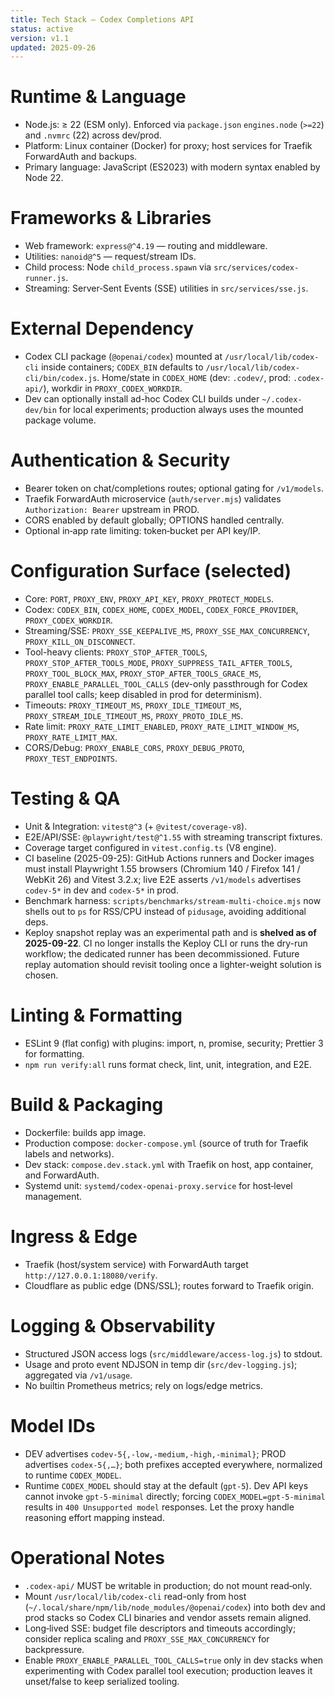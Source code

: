 ```yaml
---
title: Tech Stack — Codex Completions API
status: active
version: v1.1
updated: 2025-09-26
---
```


# Runtime & Language

- Node.js: ≥ 22 (ESM only). Enforced via `package.json` `engines.node` (`>=22`) and `.nvmrc` (22) across dev/prod.
- Platform: Linux container (Docker) for proxy; host services for Traefik ForwardAuth and backups.
- Primary language: JavaScript (ES2023) with modern syntax enabled by Node 22.

# Frameworks & Libraries

- Web framework: `express@^4.19` — routing and middleware.
- Utilities: `nanoid@^5` — request/stream IDs.
- Child process: Node `child_process.spawn` via `src/services/codex-runner.js`.
- Streaming: Server‑Sent Events (SSE) utilities in `src/services/sse.js`.

# External Dependency

- Codex CLI package (`@openai/codex`) mounted at `/usr/local/lib/codex-cli` inside containers; `CODEX_BIN` defaults to `/usr/local/lib/codex-cli/bin/codex.js`. Home/state in `CODEX_HOME` (dev: `.codev/`, prod: `.codex-api/`), workdir in `PROXY_CODEX_WORKDIR`.
- Dev can optionally install ad-hoc Codex CLI builds under `~/.codex-dev/bin` for local experiments; production always uses the mounted package volume.

# Authentication & Security

- Bearer token on chat/completions routes; optional gating for `/v1/models`.
- Traefik ForwardAuth microservice (`auth/server.mjs`) validates `Authorization: Bearer` upstream in PROD.
- CORS enabled by default globally; OPTIONS handled centrally.
- Optional in‑app rate limiting: token‑bucket per API key/IP.

# Configuration Surface (selected)

- Core: `PORT`, `PROXY_ENV`, `PROXY_API_KEY`, `PROXY_PROTECT_MODELS`.
- Codex: `CODEX_BIN`, `CODEX_HOME`, `CODEX_MODEL`, `CODEX_FORCE_PROVIDER`, `PROXY_CODEX_WORKDIR`.
- Streaming/SSE: `PROXY_SSE_KEEPALIVE_MS`, `PROXY_SSE_MAX_CONCURRENCY`, `PROXY_KILL_ON_DISCONNECT`.
- Tool-heavy clients: `PROXY_STOP_AFTER_TOOLS`, `PROXY_STOP_AFTER_TOOLS_MODE`, `PROXY_SUPPRESS_TAIL_AFTER_TOOLS`, `PROXY_TOOL_BLOCK_MAX`, `PROXY_STOP_AFTER_TOOLS_GRACE_MS`, `PROXY_ENABLE_PARALLEL_TOOL_CALLS` (dev-only passthrough for Codex parallel tool calls; keep disabled in prod for determinism).
- Timeouts: `PROXY_TIMEOUT_MS`, `PROXY_IDLE_TIMEOUT_MS`, `PROXY_STREAM_IDLE_TIMEOUT_MS`, `PROXY_PROTO_IDLE_MS`.
- Rate limit: `PROXY_RATE_LIMIT_ENABLED`, `PROXY_RATE_LIMIT_WINDOW_MS`, `PROXY_RATE_LIMIT_MAX`.
- CORS/Debug: `PROXY_ENABLE_CORS`, `PROXY_DEBUG_PROTO`, `PROXY_TEST_ENDPOINTS`.

# Testing & QA

- Unit & Integration: `vitest@^3` (+ `@vitest/coverage-v8`).
- E2E/API/SSE: `@playwright/test@^1.55` with streaming transcript fixtures.
- Coverage target configured in `vitest.config.ts` (V8 engine).
- CI baseline (2025-09-25): GitHub Actions runners and Docker images must install Playwright 1.55 browsers (Chromium 140 / Firefox 141 / WebKit 26) and Vitest 3.2.x; live E2E asserts `/v1/models` advertises `codev-5*` in dev and `codex-5*` in prod.
- Benchmark harness: `scripts/benchmarks/stream-multi-choice.mjs` now shells out to `ps` for RSS/CPU instead of `pidusage`, avoiding additional deps.
- Keploy snapshot replay was an experimental path and is **shelved as of 2025-09-22**. CI no longer installs the Keploy CLI or runs the dry-run workflow; the dedicated runner has been decommissioned. Future replay automation should revisit tooling once a lighter-weight solution is chosen.

# Linting & Formatting

- ESLint 9 (flat config) with plugins: import, n, promise, security; Prettier 3 for formatting.
- `npm run verify:all` runs format check, lint, unit, integration, and E2E.

# Build & Packaging

- Dockerfile: builds app image.
- Production compose: `docker-compose.yml` (source of truth for Traefik labels and networks).
- Dev stack: `compose.dev.stack.yml` with Traefik on host, app container, and ForwardAuth.
- Systemd unit: `systemd/codex-openai-proxy.service` for host‑level management.

# Ingress & Edge

- Traefik (host/system service) with ForwardAuth target `http://127.0.0.1:18080/verify`.
- Cloudflare as public edge (DNS/SSL); routes forward to Traefik origin.

# Logging & Observability

- Structured JSON access logs (`src/middleware/access-log.js`) to stdout.
- Usage and proto event NDJSON in temp dir (`src/dev-logging.js`); aggregated via `/v1/usage`.
- No builtin Prometheus metrics; rely on logs/edge metrics.

# Model IDs

- DEV advertises `codev-5{,-low,-medium,-high,-minimal}`; PROD advertises `codex-5{,…}`; both prefixes accepted everywhere, normalized to runtime `CODEX_MODEL`.
- Runtime `CODEX_MODEL` should stay at the default (`gpt-5`). Dev API keys cannot invoke `gpt-5-minimal`
  directly; forcing `CODEX_MODEL=gpt-5-minimal` results in `400 Unsupported model` responses. Let the
  proxy handle reasoning effort mapping instead.

# Operational Notes

- `.codex-api/` MUST be writable in production; do not mount read‑only.
- Mount `/usr/local/lib/codex-cli` read-only from host (`~/.local/share/npm/lib/node_modules/@openai/codex`) into both dev and prod stacks so Codex CLI binaries and vendor assets remain aligned.
- Long‑lived SSE: budget file descriptors and timeouts accordingly; consider replica scaling and `PROXY_SSE_MAX_CONCURRENCY` for backpressure.
- Enable `PROXY_ENABLE_PARALLEL_TOOL_CALLS=true` only in dev stacks when experimenting with Codex parallel tool execution; production leaves it unset/false to keep serialized tooling.
